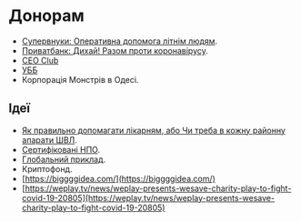 # Донорам

* [Супервнуки: Оперативна допомога літнім людям](https://superonuki.com/project/operativna-dopomoga-doroslim-lyudyam/).
* [Приватбанк: Дихай! Разом проти коронавірусу](https://blago.privatbank.ua/view/1009?fbclid=IwAR2hFpj71YsagnYNae_Yxknf-ipJHZKwo7BwJwR3ieUdkslCDVwANzuhciY).
* [CEO Club](https://ceoclub.com.ua/covid-19-fundraising)
* [УББ](https://ubb.org.ua/uk/project/5941/)
* Корпорація Монстрів в Одесі.

## Ідеї

* [Як правильно допомагати лікарням, або Чи треба в кожну районну апарати ШВЛ](https://life.pravda.com.ua/columns/2020/03/19/240279/).
* [Сертифіковані НПО](http://charitytuner.org/foundations/trustworthy/).
* [Глобальний приклад](https://www.covid19responsefund.org/).
* Криптофонд.
* [https://biggggidea.com/](https://biggggidea.com/)
* [https://weplay.tv/news/weplay-presents-wesave-charity-play-to-fight-covid-19-20805](https://weplay.tv/news/weplay-presents-wesave-charity-play-to-fight-covid-19-20805)

